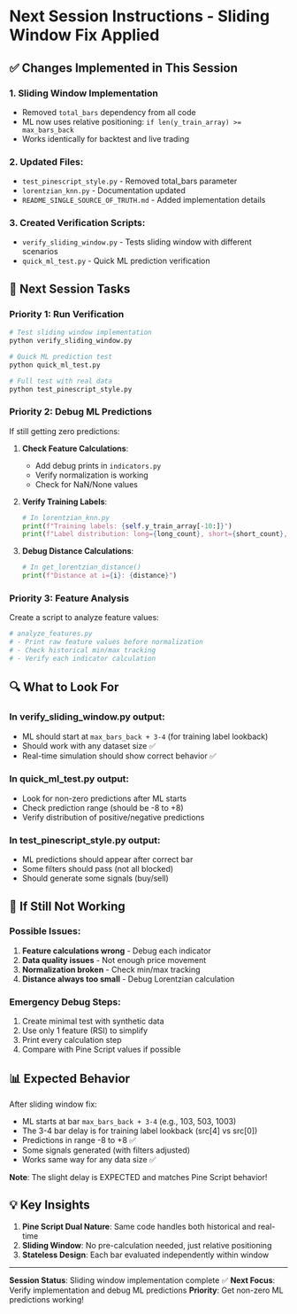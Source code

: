 # Next Session Instructions - Sliding Window Fix Applied

## ✅ Changes Implemented in This Session

### 1. **Sliding Window Implementation**
- Removed `total_bars` dependency from all code
- ML now uses relative positioning: `if len(y_train_array) >= max_bars_back`
- Works identically for backtest and live trading

### 2. **Updated Files**:
- `test_pinescript_style.py` - Removed total_bars parameter
- `lorentzian_knn.py` - Documentation updated
- `README_SINGLE_SOURCE_OF_TRUTH.md` - Added implementation details

### 3. **Created Verification Scripts**:
- `verify_sliding_window.py` - Tests sliding window with different scenarios
- `quick_ml_test.py` - Quick ML prediction verification

## 🎯 Next Session Tasks

### Priority 1: Run Verification
```bash
# Test sliding window implementation
python verify_sliding_window.py

# Quick ML prediction test
python quick_ml_test.py

# Full test with real data
python test_pinescript_style.py
```

### Priority 2: Debug ML Predictions
If still getting zero predictions:

1. **Check Feature Calculations**:
   - Add debug prints in `indicators.py`
   - Verify normalization is working
   - Check for NaN/None values

2. **Verify Training Labels**:
   ```python
   # In lorentzian_knn.py
   print(f"Training labels: {self.y_train_array[-10:]}")
   print(f"Label distribution: long={long_count}, short={short_count}, neutral={neutral_count}")
   ```

3. **Debug Distance Calculations**:
   ```python
   # In get_lorentzian_distance()
   print(f"Distance at i={i}: {distance}")
   ```

### Priority 3: Feature Analysis
Create a script to analyze feature values:
```python
# analyze_features.py
# - Print raw feature values before normalization
# - Check historical min/max tracking
# - Verify each indicator calculation
```

## 🔍 What to Look For

### In verify_sliding_window.py output:
- ML should start at `max_bars_back + 3-4` (for training label lookback)
- Should work with any dataset size ✅
- Real-time simulation should show correct behavior ✅

### In quick_ml_test.py output:
- Look for non-zero predictions after ML starts
- Check prediction range (should be -8 to +8)
- Verify distribution of positive/negative predictions

### In test_pinescript_style.py output:
- ML predictions should appear after correct bar
- Some filters should pass (not all blocked)
- Should generate some signals (buy/sell)

## 🚨 If Still Not Working

### Possible Issues:
1. **Feature calculations wrong** - Debug each indicator
2. **Data quality issues** - Not enough price movement
3. **Normalization broken** - Check min/max tracking
4. **Distance always too small** - Debug Lorentzian calculation

### Emergency Debug Steps:
1. Create minimal test with synthetic data
2. Use only 1 feature (RSI) to simplify
3. Print every calculation step
4. Compare with Pine Script values if possible

## 📊 Expected Behavior

After sliding window fix:
- ML starts at bar `max_bars_back + 3-4` (e.g., 103, 503, 1003)
- The 3-4 bar delay is for training label lookback (src[4] vs src[0]) 
- Predictions in range -8 to +8 ✅
- Some signals generated (with filters adjusted)
- Works same way for any data size ✅

**Note**: The slight delay is EXPECTED and matches Pine Script behavior!

## 💡 Key Insights

1. **Pine Script Dual Nature**: Same code handles both historical and real-time
2. **Sliding Window**: No pre-calculation needed, just relative positioning
3. **Stateless Design**: Each bar evaluated independently within window

---

**Session Status**: Sliding window implementation complete ✅
**Next Focus**: Verify implementation and debug ML predictions
**Priority**: Get non-zero ML predictions working!
